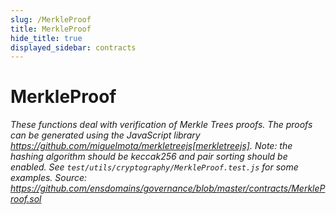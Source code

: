 ```yaml
---
slug: /MerkleProof
title: MerkleProof
hide_title: true
displayed_sidebar: contracts
---
```

# MerkleProof







*These functions deal with verification of Merkle Trees proofs. The proofs can be generated using the JavaScript library https://github.com/miguelmota/merkletreejs[merkletreejs]. Note: the hashing algorithm should be keccak256 and pair sorting should be enabled. See `test/utils/cryptography/MerkleProof.test.js` for some examples. Source: https://github.com/ensdomains/governance/blob/master/contracts/MerkleProof.sol*



